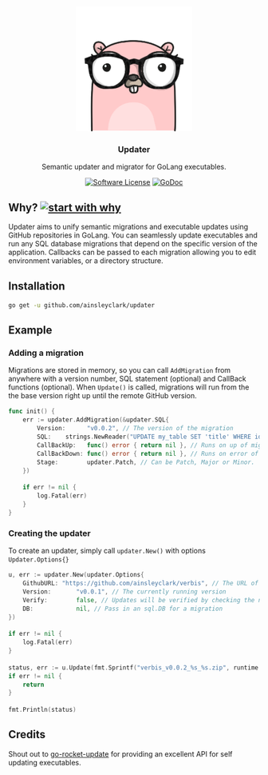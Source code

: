 <p align="center">
  <img alt="Gopher" src="logo.png" height="250" />
  <h3 align="center">Updater</h3>
  <p align="center">Semantic updater and migrator for GoLang executables.</p>
  <p align="center">
    <a href="/LICENSE.md"><img alt="Software License" src="https://img.shields.io/badge/license-MIT-brightgreen.svg?style=flat-square"></a>
    <a href='https://github.com/jpoles1/gopherbadger' target='_blank' src="coverage_badge.png"></a>
    <a href="https://pkg.go.dev/github.com/ainsleyclark/updater"><img src="https://godoc.org/github.com/ainsleyclark/updater?status.svg" alt="GoDoc"></a>
  </p>
</p>

## Why? [![start with why](https://img.shields.io/badge/start%20with-why%3F-brightgreen.svg?style=flat)](http://www.ted.com/talks/simon_sinek_how_great_leaders_inspire_action)

Updater aims to unify semantic migrations and executable updates using GitHub repositories in GoLang. You can 
seamlessly update executables and run any SQL database migrations that depend on the specific version of the application. 
Callbacks can be passed to each migration allowing you to edit environment variables, or a directory structure.

## Installation

```bash
go get -u github.com/ainsleyclark/updater
```

## Example

### Adding a migration
Migrations are stored in memory, so you can call `AddMigration` from anywhere with a version number, SQL statement
(optional) and CallBack functions (optional). When `Update()` is called, migrations will run from the the base
version right up until the remote GitHub version.

```go
func init() {
	err := updater.AddMigration(&updater.SQL{
		Version:      "v0.0.2", // The version of the migration
		SQL:    strings.NewReader("UPDATE my_table SET 'title' WHERE id = 1"),
		CallBackUp:   func() error { return nil }, // Runs on up of migration.
		CallBackDown: func() error { return nil }, // Runs on error of migration.
		Stage:        updater.Patch, // Can be Patch, Major or Minor.
	})

	if err != nil {
		log.Fatal(err)
	}
}
```

### Creating the updater
To create an updater, simply call `updater.New()` with options `Updater.Options{}` 

```go
u, err := updater.New(updater.Options{
    GithubURL: "https://github.com/ainsleyclark/verbis", // The URL of the Git Repos
    Version:       "v0.0.1", // The currently running version
    Verify:        false, // Updates will be verified by checking the new exec with -version
    DB:            nil, // Pass in an sql.DB for a migration
})

if err != nil {
    log.Fatal(err)
}

status, err := u.Update(fmt.Sprintf("verbis_v0.0.2_%s_%s.zip", runtime.GOOS, runtime.GOARCH))
if err != nil {
    return
}

fmt.Println(status)
```


## Credits

Shout out to [go-rocket-update](https://github.com/mouuff/go-rocket-update) for providing an excellent API for self updating executables.


